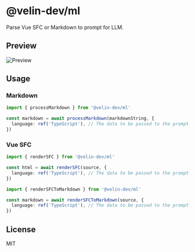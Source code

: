 # @velin-dev/ml

Parse Vue SFC or Markdown to prompt for LLM.

## Preview

![Preview](https://github.com/user-attachments/assets/5810c1ee-55cf-42bc-963a-a870b0849bfb)

## Usage

### Markdown

```ts
import { processMarkdown } from '@velin-dev/ml'

const markdown = await processMarkdown(markdownString, {
  language: ref('TypeScript'), // The data to be passed to the prompt
})
```

### Vue SFC

```ts
import { renderSFC } from '@velin-dev/ml'

const html = await renderSFC(source, {
  language: ref('TypeScript'), // The data to be passed to the prompt
})
```

```ts
import { renderSFCToMarkdown } from '@velin-dev/ml'

const markdown = await renderSFCToMarkdown(source, {
  language: ref('TypeScript'), // The data to be passed to the prompt
})
```

## License

MIT
